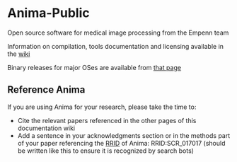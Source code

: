 # Anima-Public
Open source software for medical image processing from the Empenn team

Information on compilation, tools documentation and licensing available in the [wiki](https://github.com/Inria-Visages/Anima-Public/wiki)

Binary releases for major OSes are available from [that page](https://github.com/Inria-Visages/Anima-Public/releases)

## Reference Anima 

If you are using Anima for your research, please take the time to:

- Cite the relevant papers referenced in the other pages of this documentation wiki
- Add a sentence in your acknowledgments section or in the methods part of your paper referencing the [RRID](https://rrid.org) of Anima: RRID:SCR_017017 (should be written like this to ensure it is recognized by search bots)

